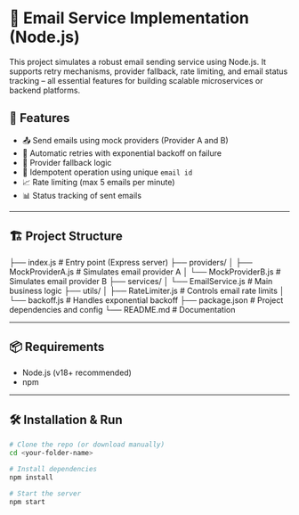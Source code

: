 # 📧 Email Service Implementation (Node.js)

This project simulates a robust email sending service using Node.js. It supports retry mechanisms, provider fallback, rate limiting, and email status tracking – all essential features for building scalable microservices or backend platforms.

## 🚀 Features

- 📤 Send emails using mock providers (Provider A and B)
- 🔁 Automatic retries with exponential backoff on failure
- 🔄 Provider fallback logic
- 🧠 Idempotent operation using unique `email id`
- 📈 Rate limiting (max 5 emails per minute)
- 📊 Status tracking of sent emails

---

## 🏗️ Project Structure

├── index.js # Entry point (Express server)
├── providers/
│ ├── MockProviderA.js # Simulates email provider A
│ └── MockProviderB.js # Simulates email provider B
├── services/
│ └── EmailService.js # Main business logic
├── utils/
│ ├── RateLimiter.js # Controls email rate limits
│ └── backoff.js # Handles exponential backoff
├── package.json # Project dependencies and config
└── README.md # Documentation


---

## 📦 Requirements

- Node.js (v18+ recommended)
- npm

---

## 🛠️ Installation & Run

```bash
# Clone the repo (or download manually)
cd <your-folder-name>

# Install dependencies
npm install

# Start the server
npm start


